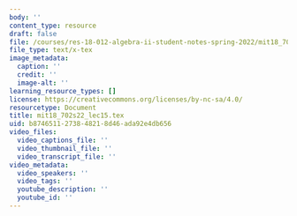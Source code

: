 ```yaml
---
body: ''
content_type: resource
draft: false
file: /courses/res-18-012-algebra-ii-student-notes-spring-2022/mit18_702s22_lec15.tex
file_type: text/x-tex
image_metadata:
  caption: ''
  credit: ''
  image-alt: ''
learning_resource_types: []
license: https://creativecommons.org/licenses/by-nc-sa/4.0/
resourcetype: Document
title: mit18_702s22_lec15.tex
uid: b8746511-2738-4821-8d46-ada92e4db656
video_files:
  video_captions_file: ''
  video_thumbnail_file: ''
  video_transcript_file: ''
video_metadata:
  video_speakers: ''
  video_tags: ''
  youtube_description: ''
  youtube_id: ''
---
```

